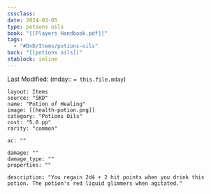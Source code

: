 ```yaml
---
cssclass: 
date: 2024-03-05
type: potions oils
book: "[[Players Handbook.pdf]]"
tags:
  - "#DnD/Items/potions-oils"
back: "[[potions oils]]"
stablock: inline
---
```

Last Modified: (mday:: `= this.file.mday`)


```statblock
layout: Items
source: "SRD"
name: "Potion of Healing"
image: [[health-potion.png]]
category: "Potions Oils"
cost: "5.0 pp"
rarity: "common"

ac: ""

damage: ""
damage_type: ""
properties: ""

description: "You regain 2d4 + 2 hit points when you drink this potion. The potion's red liquid glimmers when agitated."
```